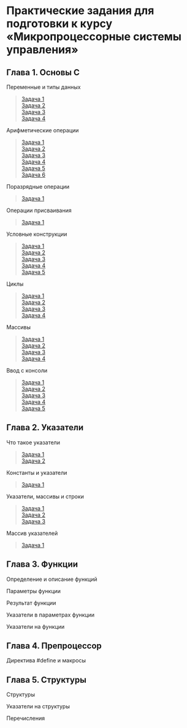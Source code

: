 # Практические задания для подготовки к курсу «Микропроцессорные системы управления»

## Глава 1. Основы C

Переменные и типы данных
>[Задача 1](https://github.com/Strus05/c_practice/blob/master/Переменные%20и%20типы%20данных/case1.c)<br>
[Задача 2](https://github.com/Strus05/c_practice/blob/master/Переменные%20и%20типы%20данных/case2.c)<br>
[Задача 3](https://github.com/Strus05/c_practice/blob/master/Переменные%20и%20типы%20данных/case3.c)<br>
[Задача 4](https://github.com/Strus05/c_practice/blob/master/Переменные%20и%20типы%20данных/case4.c)

Арифметические операции
>[Задача 1](https://github.com/Strus05/c_practice/blob/master/Арифметические%20операции/case1.c)<br>
>[Задача 2](https://github.com/Strus05/c_practice/blob/master/Арифметические%20операции/case2.c)<br>
>[Задача 3](https://github.com/Strus05/c_practice/blob/master/Арифметические%20операции/case3.c)<br>
>[Задача 4](https://github.com/Strus05/c_practice/blob/master/Арифметические%20операции/case4.c)<br>
>[Задача 5](https://github.com/Strus05/c_practice/blob/master/Арифметические%20операции/case5.c)<br>
>[Задача 6](https://github.com/Strus05/c_practice/blob/master/Арифметические%20операции/case6.c)

Поразрядные операции 
>[Задача 1](https://github.com/Strus05/c_practice/blob/master/Поразрядные%20операции/case1.c)

Операции присваивания
>[Задача 1](https://github.com/Strus05/c_practice/blob/master/Операции%20присваивания/case1.c)

Условные конструкции
>[Задача 1](https://github.com/Strus05/c_practice/blob/master/Условные%20операторы/case1.c)<br>
>[Задача 2](https://github.com/Strus05/c_practice/blob/master/Условные%20операторы/case2.c)<br>
>[Задача 3](https://github.com/Strus05/c_practice/blob/master/Условные%20операторы/case3.c)<br>
>[Задача 4](https://github.com/Strus05/c_practice/blob/master/Условные%20операторы/case4.c)<br>
>[Задача 5](https://github.com/Strus05/c_practice/blob/master/Условные%20операторы/case5.c)<br>

Циклы
>[Задача 1](https://github.com/Strus05/c_practice/blob/master/Циклы/case1.c)<br>
>[Задача 2](https://github.com/Strus05/c_practice/blob/master/Циклы/case2.c)<br>
>[Задача 3](https://github.com/Strus05/c_practice/blob/master/Циклы/case3.c)<br>
>[Задача 4](https://github.com/Strus05/c_practice/blob/master/Циклы/case4.c)<br>

Массивы
>[Задача 1](https://github.com/Strus05/c_practice/blob/master/Массивы/case1.c)<br>
>[Задача 2](https://github.com/Strus05/c_practice/blob/master/Массивы/case2.c)<br>
>[Задача 3](https://github.com/Strus05/c_practice/blob/master/Массивы/case3.c)<br>
>[Задача 4](https://github.com/Strus05/c_practice/blob/master/Массивы/case4.c)<br>

Ввод с консоли
>[Задача 1](https://github.com/Strus05/c_practice/blob/master/Ввод%20с%20консоли/case1.c)<br>
>[Задача 2](https://github.com/Strus05/c_practice/blob/master/Ввод%20с%20консоли/case2.c)<br>
>[Задача 3](https://github.com/Strus05/c_practice/blob/master/Ввод%20с%20консоли/case3.c)<br>
>[Задача 4](https://github.com/Strus05/c_practice/blob/master/Ввод%20с%20консоли/case4.c)<br>
>[Задача 5](https://github.com/Strus05/c_practice/blob/master/Ввод%20с%20консоли/case5.c)<br>

## Глава 2. Указатели
Что такое указатели
>[Задача 1](https://github.com/Strus05/c_practice/blob/master/Что%20такое%20указатели/case1.c)<br>
>[Задача 2](https://github.com/Strus05/c_practice/blob/master/Что%20такое%20указатели/case2.c)<br>

Константы и указатели
>[Задача 1](https://github.com/Strus05/c_practice/blob/master/Константы%20и%20указатели/case1.c)<br>

Указатели, массивы и строки
>[Задача 1](https://github.com/Strus05/c_practice/blob/master/Указатели%2C%20массивы%20и%20строки/case1.c)<br>
>[Задача 2](https://github.com/Strus05/c_practice/blob/master/Указатели%2C%20массивы%20и%20строки/case2.c)<br>
>[Задача 3](https://github.com/Strus05/c_practice/blob/master/Указатели%2C%20массивы%20и%20строки/case3.c)<br>

Массив указателей
>[Задача 1](https://github.com/Strus05/c_practice/blob/master/Массив%20указателей/case1.c)<br>

## Глава 3. Функции
Определение и описание функций


Параметры функции


Результат функции


Указатели в параметрах функции


Указатели на функции


## Глава 4. Препроцессор
Директива #define и макросы


## Глава 5. Структуры
Структуры


Указатели на структуры


Перечисления

